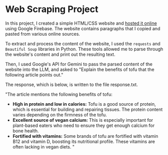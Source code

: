 # Web Scraping Project

In this project, I created a simple HTML/CSS website and [hosted it online](https://samplearticlescraping.web.app) using Google Firebase. The website contains paragraphs that I copied and pasted from various online sources. 

To extract and process the content of the website, I used the `requests` and `Beautiful Soup` libraries in Python. These tools allowed me to parse through the website's content and print out the resulting text.

Then, I used Google's API for Gemini to pass the parsed content of the website into the LLM, and asked to "Explain the benefits of tofu that the following article points out."

The response, which is below, is written to the file response.txt.

"The article mentions the following benefits of tofu:

* **High in protein and low in calories:**  Tofu is a good source of protein, which is essential for building and repairing tissues.  The protein content varies depending on the firmness of the tofu.
* **Excellent source of vegan calcium:**  This is especially important for plant-based eaters who need to ensure they get enough calcium for bone health.
* **Fortified with vitamins:** Some brands of tofu are fortified with vitamin B12 and vitamin D, boosting its nutritional profile. These vitamins are often lacking in vegan diets. "